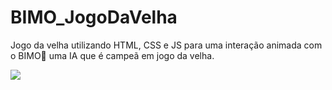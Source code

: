 # BIMO_JogoDaVelha
Jogo da velha utilizando HTML, CSS e JS para uma interação animada com o BIMO🤖 uma IA que é campeã em jogo da velha. 

![](https://user-images.githubusercontent.com/53836950/84970472-243ff680-b0f1-11ea-97c7-7e98ed3772fd.gif)
